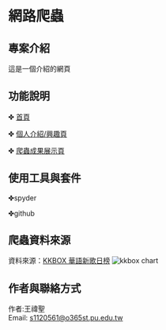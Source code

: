 # 網路爬蟲

## 專案介紹
這是一個介紹的網頁

## 功能說明
✤ [首頁](https://sheng130513.github.io/index.html/index.html)

✤ [個人介紹/興趣頁](https://sheng130513.github.io/index.html/generic.html)

✤ [爬蟲成果展示頁](https://sheng130513.github.io/index.html/elements.html)

## 使用工具與套件
✤spyder 

✤github

## 爬蟲資料來源
資料來源：[KKBOX 華語新歌日榜](https://kma.kkbox.com/charts/daily/newrelease?cate=297)
![kkbox chart](https://kma.kkbox.com/charts/assets/img/cover/297.png)

## 作者與聯絡方式
作者:王禕聖  
Email: s1120561@o365st.pu.edu.tw
